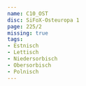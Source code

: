 ```yaml
---
name: C10_OST
disc: SiFoX-Osteuropa 1
page: 225/2
missing: true
tags:
- Estnisch
- Lettisch
- Niedersorbisch
- Obersorbisch
- Polnisch
---
```

